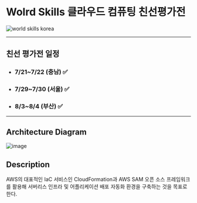 # Wolrd Skills 클라우드 컴퓨팅 친선평가전

![world skills korea](http://hrdc.hrdkorea.or.kr/hrdc/upload/image/20130908/475426.jpg)

---
## 친선 평가전 일정
+ ### 7/21~7/22 (충남) ✅
+ ### 7/29~7/30 (서울) ✅
+ ### 8/3~8/4 (부산) ✅

---
## Architecture Diagram
![image](https://user-images.githubusercontent.com/77256585/178883685-e09c24aa-6e6b-4809-9190-3eb968c072d1.png)

## Description
AWS의 대표적인 IaC 서비스인 CloudFormation과 AWS SAM 오픈 소스 프레임워크를 활용해 서버리스 인프라 및 어플리케이션 배포 자동화 환경을 구축하는 것을 목표로한다. 

